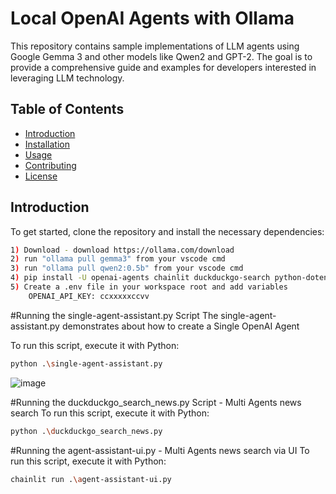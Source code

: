 # Local OpenAI Agents with Ollama

This repository contains sample implementations of LLM agents using Google Gemma 3 and other models like Qwen2 and GPT-2. The goal is to provide a comprehensive guide and examples for developers interested in leveraging LLM technology.

## Table of Contents
- [Introduction](#introduction)
- [Installation](#installation)
- [Usage](#usage)
- [Contributing](#contributing)
- [License](#license)


## Introduction
To get started, clone the repository and install the necessary dependencies:

```bash
1) Download - download https://ollama.com/download
2) run "ollama pull gemma3" from your vscode cmd
3) run "ollama pull qwen2:0.5b" from your vscode cmd
4) pip install -U openai-agents chainlit duckduckgo-search python-dotenv httpx
5) Create a .env file in your workspace root and add variables
    OPENAI_API_KEY: ccxxxxxccvv

```

#Running the single-agent-assistant.py Script
The single-agent-assistant.py demonstrates about how to create a Single OpenAI Agent

To run this script, execute it with Python: 
```bash
python .\single-agent-assistant.py
```
![image](https://github.com/user-attachments/assets/81fd2a3a-5f66-41e8-b6df-15b82c86e03f)

#Running the duckduckgo_search_news.py Script - Multi Agents news search
To run this script, execute it with Python: 
```bash
python .\duckduckgo_search_news.py
```

#Running the agent-assistant-ui.py -  Multi Agents news search via UI
To run this script, execute it with Python: 
```bash
chainlit run .\agent-assistant-ui.py
```